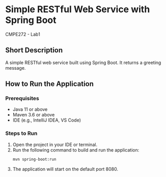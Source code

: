 # Simple RESTful Web Service with Spring Boot
 CMPE272 - Lab1

## Short Description
A simple RESTful web service built using Spring Boot. It returns a greeting message.

## How to Run the Application
### Prerequisites
- Java 11 or above
- Maven 3.6 or above
- IDE (e.g., IntelliJ IDEA, VS Code)

### Steps to Run
1. Open the project in your IDE or terminal.
2. Run the following command to build and run the application:
   ```bash
   mvn spring-boot:run
3. The application will start on the default port 8080.